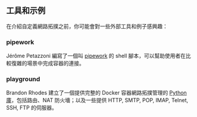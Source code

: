 ## 工具和示例
在介紹自定義網路拓撲之前，你可能會對一些外部工具和例子感興趣：

### pipework
Jérôme Petazzoni 編寫了一個叫 [pipework](https://github.com/jpetazzo/pipework) 的 shell 腳本，可以幫助使用者在比較復雜的場景中完成容器的連接。

### playground
Brandon Rhodes 建立了一個提供完整的 Docker 容器網路拓撲管理的 [Python庫](https://github.com/brandon-rhodes/fopnp/tree/m/playground)，包括路由、NAT 防火墻；以及一些提供 HTTP, SMTP, POP, IMAP, Telnet, SSH, FTP 的伺服器。
